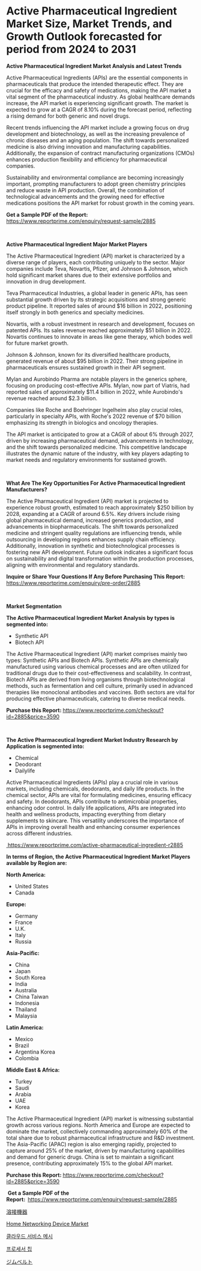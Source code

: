 <p><h1>Active Pharmaceutical Ingredient Market Size, Market Trends, and Growth Outlook forecasted for period from 2024 to 2031</h1></p><p><strong>Active Pharmaceutical Ingredient Market Analysis and Latest Trends</strong></p>
<p><p>Active Pharmaceutical Ingredients (APIs) are the essential components in pharmaceuticals that produce the intended therapeutic effect. They are crucial for the efficacy and safety of medications, making the API market a vital segment of the pharmaceutical industry. As global healthcare demands increase, the API market is experiencing significant growth. The market is expected to grow at a CAGR of 8.10% during the forecast period, reflecting a rising demand for both generic and novel drugs.</p><p>Recent trends influencing the API market include a growing focus on drug development and biotechnology, as well as the increasing prevalence of chronic diseases and an aging population. The shift towards personalized medicine is also driving innovation and manufacturing capabilities. Additionally, the expansion of contract manufacturing organizations (CMOs) enhances production flexibility and efficiency for pharmaceutical companies. </p><p>Sustainability and environmental compliance are becoming increasingly important, prompting manufacturers to adopt green chemistry principles and reduce waste in API production. Overall, the combination of technological advancements and the growing need for effective medications positions the API market for robust growth in the coming years.</p></p>
<p><strong>Get a Sample PDF of the Report:&nbsp;</strong> <a href="https://www.reportprime.com/enquiry/request-sample/2885">https://www.reportprime.com/enquiry/request-sample/2885</a></p>
<p>&nbsp;</p>
<p><strong>Active Pharmaceutical Ingredient Major Market Players</strong></p>
<p><p>The Active Pharmaceutical Ingredient (API) market is characterized by a diverse range of players, each contributing uniquely to the sector. Major companies include Teva, Novartis, Pfizer, and Johnson & Johnson, which hold significant market shares due to their extensive portfolios and innovation in drug development.</p><p>Teva Pharmaceutical Industries, a global leader in generic APIs, has seen substantial growth driven by its strategic acquisitions and strong generic product pipeline. It reported sales of around $16 billion in 2022, positioning itself strongly in both generics and specialty medicines.</p><p>Novartis, with a robust investment in research and development, focuses on patented APIs. Its sales revenue reached approximately $51 billion in 2022. Novartis continues to innovate in areas like gene therapy, which bodes well for future market growth.</p><p>Johnson & Johnson, known for its diversified healthcare products, generated revenue of about $95 billion in 2022. Their strong pipeline in pharmaceuticals ensures sustained growth in their API segment.</p><p>Mylan and Aurobindo Pharma are notable players in the generics sphere, focusing on producing cost-effective APIs. Mylan, now part of Viatris, had reported sales of approximately $11.4 billion in 2022, while Aurobindo's revenue reached around $2.3 billion.</p><p>Companies like Roche and Boehringer Ingelheim also play crucial roles, particularly in specialty APIs, with Roche's 2022 revenue of $70 billion emphasizing its strength in biologics and oncology therapies.</p><p>The API market is anticipated to grow at a CAGR of about 6% through 2027, driven by increasing pharmaceutical demand, advancements in technology, and the shift towards personalized medicine. This competitive landscape illustrates the dynamic nature of the industry, with key players adapting to market needs and regulatory environments for sustained growth.</p></p>
<p>&nbsp;</p>
<p><strong>What Are The Key Opportunities For Active Pharmaceutical Ingredient Manufacturers?</strong></p>
<p><p>The Active Pharmaceutical Ingredient (API) market is projected to experience robust growth, estimated to reach approximately $250 billion by 2028, expanding at a CAGR of around 6.5%. Key drivers include rising global pharmaceutical demand, increased generics production, and advancements in biopharmaceuticals. The shift towards personalized medicine and stringent quality regulations are influencing trends, while outsourcing in developing regions enhances supply chain efficiency. Additionally, innovation in synthetic and biotechnological processes is fostering new API development. Future outlook indicates a significant focus on sustainability and digital transformation within the production processes, aligning with environmental and regulatory standards.</p></p>
<p><strong>Inquire or Share Your Questions If Any Before Purchasing This Report:</strong> <a href="https://www.reportprime.com/enquiry/pre-order/2885">https://www.reportprime.com/enquiry/pre-order/2885</a></p>
<p>&nbsp;</p>
<p><strong>Market Segmentation</strong></p>
<p><strong>The Active Pharmaceutical Ingredient Market Analysis by types is segmented into:</strong></p>
<p><ul><li>Synthetic API</li><li>Biotech API</li></ul></p>
<p><p>The Active Pharmaceutical Ingredient (API) market comprises mainly two types: Synthetic APIs and Biotech APIs. Synthetic APIs are chemically manufactured using various chemical processes and are often utilized for traditional drugs due to their cost-effectiveness and scalability. In contrast, Biotech APIs are derived from living organisms through biotechnological methods, such as fermentation and cell culture, primarily used in advanced therapies like monoclonal antibodies and vaccines. Both sectors are vital for producing effective pharmaceuticals, catering to diverse medical needs.</p></p>
<p><strong>Purchase this Report:&nbsp;</strong><a href="https://www.reportprime.com/checkout?id=2885&price=3590">https://www.reportprime.com/checkout?id=2885&price=3590</a></p>
<p>&nbsp;</p>
<p><strong>The Active Pharmaceutical Ingredient Market Industry Research by Application is segmented into:</strong></p>
<p><ul><li>Chemical</li><li>Deodorant</li><li>Dailylife</li></ul></p>
<p><p>Active Pharmaceutical Ingredients (APIs) play a crucial role in various markets, including chemicals, deodorants, and daily life products. In the chemical sector, APIs are vital for formulating medicines, ensuring efficacy and safety. In deodorants, APIs contribute to antimicrobial properties, enhancing odor control. In daily life applications, APIs are integrated into health and wellness products, impacting everything from dietary supplements to skincare. This versatility underscores the importance of APIs in improving overall health and enhancing consumer experiences across different industries.</p></p>
<p><a href="https://www.reportprime.com/active-pharmaceutical-ingredient-r2885">&nbsp;https://www.reportprime.com/active-pharmaceutical-ingredient-r2885</a></p>
<p><strong>In terms of Region, the Active Pharmaceutical Ingredient Market Players available by Region are:</strong></p>
<p>
    <p> <strong> North America: </strong>
        <ul>
            <li>United States</li>
            <li>Canada</li>
        </ul>
        </p> 
    <p> <strong> Europe: </strong>
        <ul>
            <li>Germany</li>
            <li>France</li>
            <li>U.K.</li>
            <li>Italy</li>
            <li>Russia</li>
        </ul>
        </p> 
    <p> <strong> Asia-Pacific: </strong>
        <ul>
            <li>China</li>
            <li>Japan</li>
            <li>South Korea</li>
            <li>India</li>
            <li>Australia</li>
            <li>China Taiwan</li>
            <li>Indonesia</li>
            <li>Thailand</li>
            <li>Malaysia</li>
        </ul>
        </p> 
    <p> <strong> Latin America: </strong>
        <ul>
            <li>Mexico</li>
            <li>Brazil</li>
            <li>Argentina Korea</li>
            <li>Colombia</li>
        </ul>
        </p> 
    <p> <strong> Middle East & Africa: </strong>
        <ul>
            <li>Turkey</li>
            <li>Saudi</li>
            <li>Arabia</li>
            <li>UAE</li>
            <li>Korea</li>
        </ul>
    </p>
    </p>
<p><p>The Active Pharmaceutical Ingredient (API) market is witnessing substantial growth across various regions. North America and Europe are expected to dominate the market, collectively commanding approximately 60% of the total share due to robust pharmaceutical infrastructure and R&D investment. The Asia-Pacific (APAC) region is also emerging rapidly, projected to capture around 25% of the market, driven by manufacturing capabilities and demand for generic drugs. China is set to maintain a significant presence, contributing approximately 15% to the global API market.</p></p>
<p><strong>Purchase this Report: </strong><a href="https://www.reportprime.com/checkout?id=2885&price=3590">https://www.reportprime.com/checkout?id=2885&price=3590</a></p>
<p>&nbsp;<strong>Get a Sample PDF of the Report:&nbsp;&nbsp;</strong><a href="https://www.reportprime.com/enquiry/request-sample/2885">https://www.reportprime.com/enquiry/request-sample/2885</a></p>
<p><strong></strong></p>
<p><p><a href="https://medium.com/@royprice674/2024%E5%B9%B4%E3%81%8B%E3%82%892031%E5%B9%B4%E3%81%BE%E3%81%A7%E3%81%AE%E6%9C%9F%E9%96%93%E3%81%AE%E3%82%B0%E3%83%AD%E3%83%BC%E3%83%90%E3%83%AB%E6%BA%B6%E6%8E%A5%E6%A9%9F%E5%99%A8%E5%B8%82%E5%A0%B4%E3%81%AE%E6%A9%9F%E4%BC%9A%E3%81%A8%E4%BA%88%E6%B8%AC-1ca5d9df5d8e">溶接機器</a></p><p><a href="https://medium.com/@colin.paterson6579/home-networking-device-market-outlook-complete-industry-analysis-2024-to-2031-ce39662d3c27">Home Networking Device Market</a></p><p><a href="https://medium.com/@gabrielblanda5656/%ED%81%B4%EB%9D%BC%EC%9A%B0%EB%93%9C-%EC%84%9C%EB%B9%84%EC%8A%A4-%EB%A9%94%EC%89%AC-%EC%82%B0%EC%97%85-%EB%B6%80%EB%AC%B8-%EC%8B%9C%EC%9E%A5-%EB%8F%99%ED%96%A5-%EB%B0%8F-%EB%AF%B8%EB%9E%98-%EC%8B%9C%EB%82%98%EB%A6%AC%EC%98%A4-2024-2031-9c0e48afe2eb">클라우드 서비스 메시</a></p><p><a href="https://medium.com/@gabrielblanda5656/%ED%94%84%EB%A1%9C%EC%84%B8%EC%84%9C-%EC%B9%A9%EC%97%90-%EB%8C%80%ED%95%9C-%EA%B8%80%EB%A1%9C%EB%B2%8C-%EA%B4%80%EC%A0%90-%EC%8B%9C%EC%9E%A5-%EB%8F%99%ED%96%A5-%EA%B3%BC%EC%A0%9C-%EB%B0%8F-%EC%A0%84%EB%A7%9D-2024-2031-5bd8990c98c9">프로세서 칩</a></p><p><a href="https://medium.com/@royprice674/%E3%82%B8%E3%83%A0%E3%83%99%E3%83%AB%E3%83%88%E5%B8%82%E5%A0%B4%E3%81%AE%E3%83%88%E3%83%AC%E3%83%B3%E3%83%89%E3%81%A8%E5%B8%82%E5%A0%B4%E6%88%90%E9%95%B7%E3%81%AE%E8%A6%8B%E9%80%9A%E3%81%97-2024%E5%B9%B4-2031%E5%B9%B4-133e52ba5d79">ジムベルト</a></p></p>